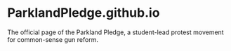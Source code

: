 # ParklandPledge.github.io
The official page of the Parkland Pledge, a student-lead protest movement for common-sense gun reform.
